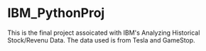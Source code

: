 # IBM_PythonProj
This is the final project assoicated with IBM's Analyzing Historical Stock/Revenu Data. The data used is from Tesla and GameStop. 
